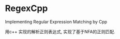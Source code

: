RegexCpp
========

Implementing Regular Expression Matching by Cpp

用c++ 实现的解析正则表达式,  实现了基于NFA的正则匹配.
